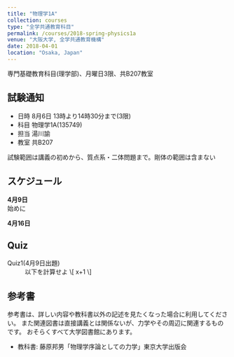 ```yaml
---
title: "物理学1A"
collection: courses
type: "全学共通教育科目"
permalink: /courses/2018-spring-physics1a
venue: "大阪大学, 全学共通教育機構"
date: 2018-04-01
location: "Osaka, Japan"
---
```


専門基礎教育科目(理学部)、月曜日3限、共B207教室

試験通知
-----
* 日時 8月6日 13時より14時30分まで(3限)
* 科目 物理学1A(135749)
* 担当 湯川諭
* 教室 共B207

試験範囲は講義の初めから、質点系・二体問題まで。剛体の範囲は含まない

スケジュール
-----
<!-- br 相当は スペース2個分 -->
**4月9日**  
始めに

**4月16日**


Quiz
-----
<dl>
<dt>Quiz1(4月9日出題)</dt>
<dd>以下を計算せよ
\[
x+1
\]
</dd>
</dl>

参考書
-----

参考書は、詳しい内容や教科書以外の記述を見たくなった場合に利用してください。
また関連図書は直接講義とは関係ないが、力学やその周辺に関連するものです。
おそらくすべて大学図書館にあります。
* 教科書: 藤原邦男「物理学序論としての力学」東京大学出版会
